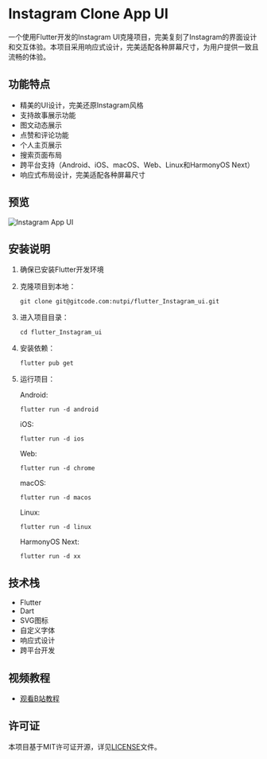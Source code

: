 # Instagram Clone App UI

一个使用Flutter开发的Instagram UI克隆项目，完美复刻了Instagram的界面设计和交互体验。本项目采用响应式设计，完美适配各种屏幕尺寸，为用户提供一致且流畅的体验。

## 功能特点

- 精美的UI设计，完美还原Instagram风格
- 支持故事展示功能
- 图文动态展示
- 点赞和评论功能
- 个人主页展示
- 搜索页面布局
- 跨平台支持（Android、iOS、macOS、Web、Linux和HarmonyOS Next）
- 响应式布局设计，完美适配各种屏幕尺寸

## 预览

![Instagram App UI](https://nutpi-e41b.obs.cn-north-4.myhuaweicloud.com/88460567-58b08a80-cec7-11ea-9edb-568f80c1a09a.jpg)

## 安装说明

1. 确保已安装Flutter开发环境
2. 克隆项目到本地：
   ```
   git clone git@gitcode.com:nutpi/flutter_Instagram_ui.git
   ```
3. 进入项目目录：
   ```
   cd flutter_Instagram_ui
   ```
4. 安装依赖：
   ```
   flutter pub get
   ```
5. 运行项目：

   Android:
   ```
   flutter run -d android
   ```

   iOS:
   ```
   flutter run -d ios
   ```

   Web:
   ```
   flutter run -d chrome
   ```

   macOS:
   ```
   flutter run -d macos
   ```

   Linux:
   ```
   flutter run -d linux
   ```

   HarmonyOS Next:
   ```
   flutter run -d xx
   ```

## 技术栈

- Flutter
- Dart
- SVG图标
- 自定义字体
- 响应式设计
- 跨平台开发

## 视频教程

- [观看B站教程](https://space.bilibili.com/480883651)

## 许可证

本项目基于MIT许可证开源，详见[LICENSE](LICENSE)文件。

